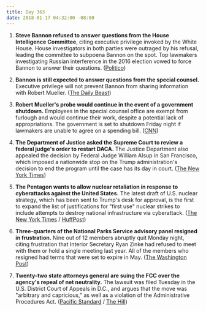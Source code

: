 ```yaml
---
title: Day 363
date: 2018-01-17 04:32:00 -08:00
---
```


1. **Steve Bannon refused to answer questions from the House Intelligence Committee**, citing executive privilege invoked by the White House. House investigators in both parties were outraged by his refusal, leading the committee to subpoena Bannon on the spot. Top lawmakers investigating Russian interference in the 2016 election vowed to force Bannon to answer their questions. ([Politico](https://www.politico.com/story/2018/01/16/steve-bannon-congress-testimony-subpoena-341492))

2. **Bannon is still expected to answer questions from the special counsel.** Executive privilege will not prevent Bannon from sharing information with Robert Mueller.  ([The Daily Beast](https://www.thedailybeast.com/steve-bannon-will-tell-all-to-robert-mueller-source-says))

3. **Robert Mueller's probe would continue in the event of a government shutdown.** Employees in the special counsel office are exempt from furlough and would continue their work, despite a potential lack of appropriations. The government is set to shutdown Friday night if lawmakers are unable to agree on a spending bill. ([CNN](http://www.cnn.com/2018/01/16/politics/justice-department-special-counsel-shutdown/index.html))

4. **The Department of Justice asked the Supreme Court to review a federal judge's order to restart DACA.** The Justice Department also appealed the decision by Federal Judge William Alsup in San Francisco, which imposed a nationwide stop on the Trump administration's decision to end the program until the case has its day in court. ([The New York Times](https://www.nytimes.com/2018/01/16/us/politics/trump-administration-daca-appeal-supreme-court.html))

5. **The Pentagon wants to allow nuclear retaliation in response to cyberattacks against the United States.** The latest draft of U.S. nuclear strategy, which has been sent to Trump's desk for approval, is the first to expand the list of justifications for "first use" nuclear strikes to include attempts to destroy national infrastructure via cyberattack. ([The New York Times](https://www.nytimes.com/2018/01/16/us/politics/pentagon-nuclear-review-cyberattack-trump.html) / [HuffPost](https://www.huffingtonpost.com/entry/trump-nuclear-posture-review-2018_us_5a4d4773e4b06d1621bce4c5))

6. **Three-quarters of the National Parks Service advisory panel resigned in frustration.** Nine out of 12 members abruptly quit Monday night, citing frustration that Interior Secretary Ryan Zinke had refused to meet with them or hold a single meeting last year. All of the members who resigned had terms that were set to expire in May. ([The Washington Post](https://www.washingtonpost.com/national/health-science/nearly-all-members-of-national-park-service-advisory-panel-resign-in-frustration/2018/01/16/b322ef5e-fae3-11e7-ad8c-ecbb62019393_story.html?utm_term=.c56df61a5735))

7. **Twenty-two state attorneys general are suing the FCC over the agency's repeal of net neutrality.** The lawsuit was filed Tuesday in the U.S. District Court of Appeals in D.C., and argues that the move was "arbitrary and capricious," as well as a violation of the Administrative Procedures Act. ([Pacific Standard](https://psmag.com/news/22-attorneys-general-sue-fcc-over-net-neutrality-repeal) / [The Hill](http://thehill.com/policy/technology/369203-states-sue-fcc-over-net-neutrality-repeal))